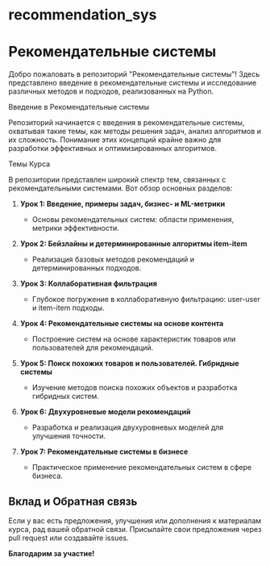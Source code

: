 # recommendation_sys
# Рекомендательные системы

Добро пожаловать в репозиторий "Рекомендательные системы"! Здесь представлено введение в рекомендательные системы и исследование различных методов и подходов, реализованных на Python.

Введение в Рекомендательные системы

Репозиторий начинается с введения в рекомендательные системы, охватывая такие темы, как методы решения задач, анализ алгоритмов и их сложность. Понимание этих концепций крайне важно для разработки эффективных и оптимизированных алгоритмов.

Темы Курса

В репозитории представлен широкий спектр тем, связанных с рекомендательными системами. Вот обзор основных разделов:

1. **Урок 1: Введение, примеры задач, бизнес- и ML-метрики**
   - Основы рекомендательных систем: области применения, метрики эффективности.

2. **Урок 2: Бейзлайны и детерминированные алгоритмы item-item**
   - Реализация базовых методов рекомендаций и детерминированных подходов.

3. **Урок 3: Коллаборативная фильтрация**
   - Глубокое погружение в коллаборативную фильтрацию: user-user и item-item подходы.

4. **Урок 4: Рекомендательные системы на основе контента**
   - Построение систем на основе характеристик товаров или пользователей для рекомендаций.

5. **Урок 5: Поиск похожих товаров и пользователей. Гибридные системы**
   - Изучение методов поиска похожих объектов и разработка гибридных систем.

6. **Урок 6: Двухуровневые модели рекомендаций**
   - Разработка и реализация двухуровневых моделей для улучшения точности.

7. **Урок 7: Рекомендательные системы в бизнесе**
   - Практическое применение рекомендательных систем в сфере бизнеса.

## Вклад и Обратная связь

Если у вас есть предложения, улучшения или дополнения к материалам курса, рад вашей обратной связи. Присылайте свои предложения через pull request или создавайте issues.

**Благодарим за участие!**
